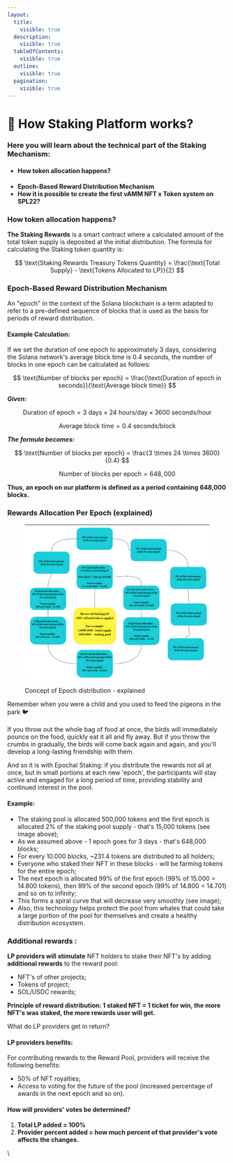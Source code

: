 ```yaml
---
layout:
  title:
    visible: true
  description:
    visible: true
  tableOfContents:
    visible: true
  outline:
    visible: true
  pagination:
    visible: true
---
```


# 🧐 How Staking Platform works?

### Here you will learn about the technical part of the Staking Mechanism:

* #### How token allocation happens?&#x20;
* **Epoch-Based Reward Distribution Mechanism**
* **How it is possible to create the first vAMM NFT x Token system on SPL22?**

### How token allocation happens?

**The Staking Rewards** is a smart contract where a calculated amount of the total token supply is deposited at the initial distribution. The formula for calculating the Staking token quantity is:

$$
\text{Staking Rewards Treasury Tokens Quantity} = \frac{\text{Total Supply} - \text{Tokens Allocated to LP}}{2}
$$

### Epoch-Based Reward Distribution Mechanism

An "epoch" in the context of the Solana blockchain is a term adapted to refer to a pre-defined sequence of blocks that is used as the basis for periods of reward distribution.

#### Example Calculation:

If we set the duration of one epoch to approximately 3 days, considering the Solana network's average block time is 0.4 seconds, the number of blocks in one epoch can be calculated as follows:

$$
\text{Number of blocks per epoch} = \frac{\text{Duration of epoch in seconds}}{\text{Average block time}}
$$

_**Given:**_

$$
\text{Duration of epoch} = 3 \text{ days} \times 24 \text{ hours/day} \times 3600 \text{ seconds/hour}
$$

$$
\text{Average block time} = 0.4 \text{ seconds/block}
$$

_**The formula becomes:**_

$$
\text{Number of blocks per epoch} = \frac{3 \times 24 \times 3600}{0.4}
$$

$$
\text{Number of blocks per epoch} = 648,000
$$

**Thus, an epoch on our platform is defined as a period containing 648,000 blocks.**

### Rewards Allocation Per Epoch (explained)

<figure><img src="../.gitbook/assets/IMG_20240220_021615_793_out-1.png" alt=""><figcaption><p>Concept of Epoch distribution - explained  </p></figcaption></figure>

Remember when you were a child and you used to feed the pigeons in the park 🐦 \
\
If you throw out the whole bag of food at once, the birds will immediately pounce on the food, quickly eat it all and fly away. But if you throw the crumbs in gradually, the birds will come back again and again, and you'll develop a long-lasting friendship with them.

And so it is with Epochal Staking: if you distribute the rewards not all at once, but in small portions at each new 'epoch', the participants will stay active and engaged for a long period of time, providing stability and continued interest in the pool.&#x20;

#### Example:&#x20;

* The staking pool is allocated 500,000 tokens and the first epoch is allocated 2% of the staking pool supply - that's 15,000 tokens (see image above);
* As we assumed above - 1 epoch goes for 3 days - that's 648,000 blocks;&#x20;
* For every 10.000 blocks, \~231.4 tokens are distributed to all holders;
* Everyone who staked their NFT in these blocks - will be farming tokens for the entire epoch;
* The next epoch is allocated 99% of the first epoch (99% of 15.000 = 14.800 tokens), then 99% of the second epoch (99% of 14.800 = 14.701) and so on to infinity;
* This forms a spiral curve that will decrease very smoothly (see image);
* Also, this technology helps protect the pool from whales that could take a large portion of the pool for themselves and create a healthy distribution ecosystem.

### Additional rewards :

**LP providers will stimulate** NFT holders to stake their NFT's by adding **additional rewards** to the reward pool:

* NFT's of other projects;
* Tokens of project;
* SOL/USDC rewards;

**Principle of reward distribution: 1 staked NFT = 1 ticket for win, the more NFT's was staked, the more rewards user will get.**

What do LP providers get in return?

#### LP providers benefits:&#x20;

For contributing rewards to the Reward Pool, providers will receive the following benefits:

* 50% of NFT royalties;
* Access to voting for the future of the pool (increased percentage of awards in the next epoch and so on).

#### How will providers' votes be determined?

1. **Total LP added = 100%**
2. **Provider percent added = how much percent of that provider's vote affects the changes.**

\
